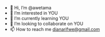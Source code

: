 - 👋 Hi, I’m @awetama
- 👀 I’m interested in YOU
- 🌱 I’m currently learning YOU
- 💞️ I’m looking to collaborate on YOU
- 📫 How to reach me dianarifwe@gmail.com

<!---
awetama/awetama is a ✨ special ✨ repository because its `README.md` (this file) appears on your GitHub profile.
You can click the Preview link to take a look at your changes.
--->
